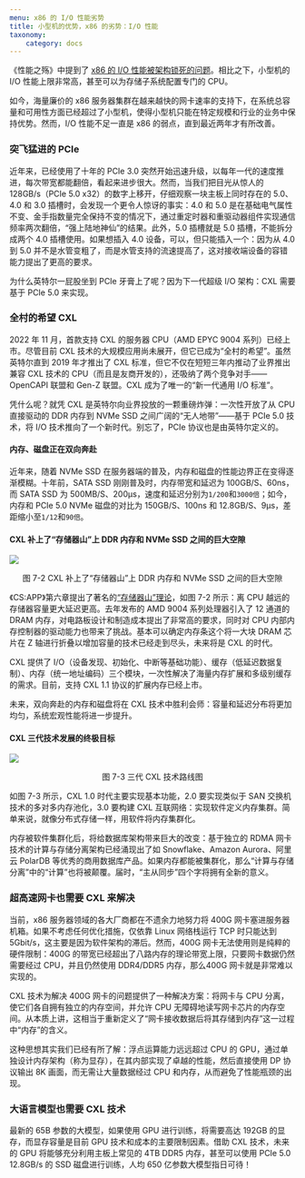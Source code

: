 ```yaml
---
menu: x86 的 I/O 性能劣势
title: 小型机的优势，x86 的劣势：I/O 性能
taxonomy:
    category: docs
---
```


《性能之殇》中提到了 [x86 的 I/O 性能被架构锁死的问题](https://lvwenhan.com/tech-epic/498.html)。相比之下，小型机的 I/O 性能上限非常高，甚至可以为存储子系统配置专门的 CPU。

如今，海量廉价的 x86 服务器集群在越来越快的网卡速率的支持下，在系统总容量和可用性方面已经超过了小型机，使得小型机只能在特定规模和行业的业务中保持优势。然而，I/O 性能不足一直是 x86 的弱点，直到最近两年才有所改善。

### 突飞猛进的 PCIe

近年来，已经使用了十年的 PCIe 3.0 突然开始迅速升级，以每年一代的速度推进，每次带宽都能翻倍，看起来进步很大。然而，当我们把目光从惊人的 128GB/s（PCIe 5.0 x32）的数字上移开，仔细观察一块主板上同时存在的 5.0、4.0 和 3.0 插槽时，会发现一个更令人惊讶的事实：4.0 和 5.0 是在基础电气属性不变、金手指数量完全保持不变的情况下，通过重定时器和重驱动器组件实现通信频率两次翻倍，“强上陆地神仙”的结果。此外，5.0 插槽就是 5.0 插槽，不能拆分成两个 4.0 插槽使用。如果想插入 4.0 设备，可以，但只能插入一个：因为从 4.0 到 5.0 并不是水管变粗了，而是水管支持的流速提高了，这对接收端设备的容错能力提出了更高的要求。

为什么英特尔一屁股坐到 PCIe 牙膏上了呢？因为下一代超级 I/O 架构：CXL 需要基于 PCIe 5.0 来实现。

### 全村的希望 CXL

2022 年 11 月，首款支持 CXL 的服务器 CPU（AMD EPYC 9004 系列）已经上市。尽管目前 CXL 技术的大规模应用尚未展开，但它已成为“全村的希望”。虽然英特尔直到 2019 年才推出了 CXL 标准，但它不仅在短短三年内推动了业界推出兼容 CXL 技术的 CPU（而且是友商开发的），还吸纳了两个竞争对手——OpenCAPI 联盟和 Gen-Z 联盟。CXL 成为了唯一的“新一代通用 I/O 标准”。

凭什么呢？就凭 CXL 是英特尔向业界投放的一颗重磅炸弹：一次性开放了从 CPU 直接驱动的 DDR 内存到 NVMe SSD 之间广阔的“无人地带”——基于 PCIe 5.0 技术，将 I/O 技术推向了一个新时代。别忘了，PCIe 协议也是由英特尔定义的。

#### 内存、磁盘正在双向奔赴

近年来，随着 NVMe SSD 在服务器端的普及，内存和磁盘的性能边界正在变得逐渐模糊。十年前，SATA SSD 刚刚普及时，内存带宽和延迟为 100GB/S、60ns，而 SATA SSD 为 500MB/S、200μs，速度和延迟分别为`1/200`和`3000倍`；如今，内存和 PCIe 5.0 NVMe 磁盘的对比为 150GB/S、100ns 和 12.8GB/S、9μs，差距缩小至`1/12`和`90倍`。

#### CXL 补上了“存储器山”上 DDR 内存和 NVMe SSD 之间的巨大空隙

![](https://qn.lvwenhan.com/2023-01-14-16736837744166.jpg)
<center>图 7-2 CXL 补上了“存储器山”上 DDR 内存和 NVMe SSD 之间的巨大空隙</center>

《CS:APP》第六章提出了著名的[“存储器山”理论](http://csappbook.blogspot.com/2017/05/a-gallery-of-memory-mountains.html)，如图 7-2 所示：离 CPU 越远的存储器容量更大延迟更高。去年发布的 AMD 9004 系列处理器引入了 12 通道的 DRAM 内存，对电路板设计和制造成本提出了非常高的要求，同时对 CPU 内部内存控制器的驱动能力也带来了挑战。基本可以确定内存条这个将一大块 DRAM 芯片在 Z 轴进行折叠以增加容量的技术已经走到尽头，未来将是 CXL 的时代。

CXL 提供了 I/O（设备发现、初始化、中断等基础功能）、缓存（低延迟数据复制）、内存（统一地址编码）三个模块，一次性解决了海量内存扩展和多级别缓存的需求。目前，支持 CXL 1.1 协议的扩展内存已经上市。

未来，双向奔赴的内存和磁盘将在 CXL 技术中胜利会师：容量和延迟分布将更加均匀，系统宏观性能将进一步提升。

#### CXL 三代技术发展的终极目标

![](https://qn.lvwenhan.com/2023-01-14-16736323647020.jpg)
<center>图 7-3 三代 CXL 技术路线图</center>

如图 7-3 所示，CXL 1.0 时代主要实现基本功能，2.0 要实现类似于 SAN 交换机技术的多对多内存池化，3.0 要构建 CXL 互联网络：实现软件定义内存集群。简单来说，就像分布式存储一样，用软件将内存集群化。

内存被软件集群化后，将给数据库架构带来巨大的改变：基于独立的 RDMA 网卡技术的计算与存储分离架构已经涌现出了如 Snowflake、Amazon Aurora、阿里云 PolarDB 等优秀的商用数据库产品。如果内存都能被集群化，那么“计算与存储分离”中的“计算”也将被颠覆。届时，“主从同步”四个字将拥有全新的意义。

### 超高速网卡也需要 CXL 来解决

当前，x86 服务器领域的各大厂商都在不遗余力地努力将 400G 网卡塞进服务器机箱。如果不考虑任何优化措施，仅依靠 Linux 网络栈运行 TCP 时只能达到 5Gbit/s，这主要是因为软件架构的滞后。然而，400G 网卡无法使用则是纯粹的硬件限制：400G 的带宽已经超出了八路内存的理论带宽上限，只要网卡数据仍然需要经过 CPU，并且仍然使用 DDR4/DDR5 内存，那么400G 网卡就是非常难以实现的。

CXL 技术为解决 400G 网卡的问题提供了一种解决方案：将网卡与 CPU 分离，使它们各自拥有独立的内存空间，并允许 CPU 无障碍地读写网卡芯片的内存空间。从本质上讲，这相当于重新定义了“网卡接收数据后将其存储到内存”这一过程中“内存”的含义。

这种思想其实我们已经有所了解：浮点运算能力远远超过 CPU 的 GPU，通过单独设计内存架构（称为显存），在其内部实现了卓越的性能，然后直接使用 DP 协议输出 8K 画面，而无需让大量数据经过 CPU 和内存，从而避免了性能瓶颈的出现。

### 大语言模型也需要 CXL 技术

最新的 65B 参数的大模型，如果使用 GPU 进行训练，将需要高达 192GB 的显存，而显存容量是目前 GPU 技术和成本的主要限制因素。借助 CXL 技术，未来的 GPU 将能够充分利用主板上常见的 4TB DDR5 内存，甚至可以使用 PCIe 5.0 12.8GB/s 的 SSD 磁盘进行训练，人均 650 亿参数大模型指日可待！
